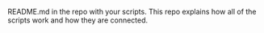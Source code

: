 README.md in the repo with your scripts. This repo explains how all of the scripts work and how they are connected.  

